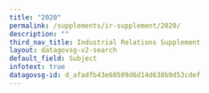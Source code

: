 ```yaml
---
title: "2020"
permalink: /supplements/ir-supplement/2020/
description: ""
third_nav_title: Industrial Relations Supplement
layout: datagovsg-v2-search
default_field: Subject
infotext: true
datagovsg-id: d_afadfb43e60509d6d14d638b9d53cdef
---
```

